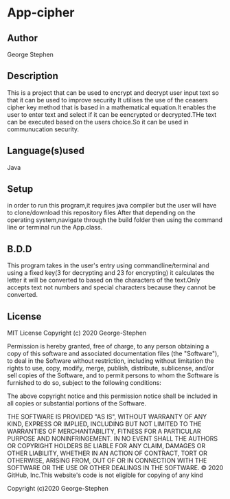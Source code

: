 # App-cipher
## Author
George Stephen
## Description
This is a project that can be used to encrypt and decrypt user input text so that it can be used to improve security
It utilises the use of the ceasers cipher key method that is based in a mathematical equation.It enables the user to enter text and select if it can be 
eencrypted or decrypted.THe text can be executed based on the users choice.So it can be used in communucation security.
## Language(s)used
Java
## Setup
in order to run this program,it requires java compiler but the user will have to clone/download this repository files 
After that depending on the operating system,navigate through the build folder then using the command line or 
terminal run the App.class.

## B.D.D
This program takes in the user's entry using commandline/terminal and using a fixed key(3 for decrypting and 23 for encrypting)
it calculates the letter it will be converted to based on the characters of the text.Only accepts text not numbers and special characters
because they cannot be converted.
## License

MIT License Copyright (c) 2020 George-Stephen

Permission is hereby granted, free of charge, to any person obtaining a copy of this software and associated documentation files (the "Software"), to deal in the Software without restriction, including without limitation the rights to use, copy, modify, merge, publish, distribute, sublicense, and/or sell copies of the Software, and to permit persons to whom the Software is furnished to do so, subject to the following conditions:

The above copyright notice and this permission notice shall be included in all copies or substantial portions of the Software.

THE SOFTWARE IS PROVIDED "AS IS", WITHOUT WARRANTY OF ANY KIND, EXPRESS OR IMPLIED, INCLUDING BUT NOT LIMITED TO THE WARRANTIES OF MERCHANTABILITY, FITNESS FOR A PARTICULAR PURPOSE AND NONINFRINGEMENT. IN NO EVENT SHALL THE AUTHORS OR COPYRIGHT HOLDERS BE LIABLE FOR ANY CLAIM, DAMAGES OR OTHER LIABILITY, WHETHER IN AN ACTION OF CONTRACT, TORT OR OTHERWISE, ARISING FROM, OUT OF OR IN CONNECTION WITH THE SOFTWARE OR THE USE OR OTHER DEALINGS IN THE SOFTWARE. © 2020 GitHub, Inc.This website's code is not eligible for copying of any kind

Copyright (c)2020 George-Stephen
